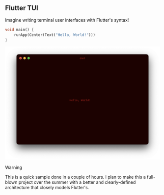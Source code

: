 ## Flutter TUI

Imagine writing terminal user interfaces with Flutter's syntax!

```dart
void main() {
	runApp(Center(Text("Hello, World!")))
}
```

![Hello, World](docs/images/hello_world.png)

> [!WARNING]  
> This is a quick sample done in a couple of hours. I plan to make this a full-blown project over the summer with a better and clearly-defined architecture that closely models Flutter's.